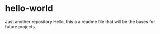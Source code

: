 # hello-world
Just another repository
Hello, this a a readme file that will be the bases for future projects.
